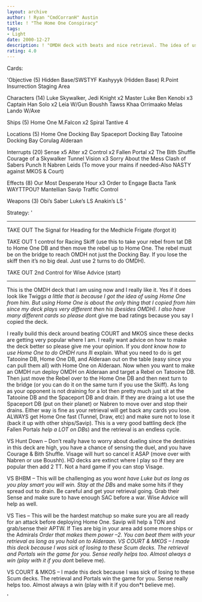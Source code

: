 ```yaml
---
layout: archive
author: ! Ryan "CmdCorranH" Austin
title: ! "The Home One Conspiracy"
tags:
- Light
date: 2000-12-27
description: ! "OMDH deck with beats and nice retrieval. The idea of using Home One for OMDH made by Twigg."
rating: 4.0
---
```

Cards: 

'Objective (5)
Hidden Base/SWSTYF
Kashyyyk (Hidden Base)
R.Point
Insurrection
Staging Area

Characters (14)
Luke Skywalker, Jedi Knight x2
Master Luke
Ben Kenobi x3
Captain Han Solo x2
Leia W/Gun
Boushh
Tawss Khaa
Orrimaako
Melas
Lando W/Axe

Ships (5)
Home One
M.Falcon x2
Spiral
Tantive 4

Locations (5)
Home One Docking Bay
Spaceport Docking Bay
Tatooine Docking Bay
Corulag
Alderaan

Interrupts (20)
Sense x5
Alter x2
Control x2
Fallen Portal x2
The Bith Shuffle
Courage of a Skywalker
Tunnel Vision x3
Sorry About the Mess
Clash of Sabers
Punch It
Nabren Leids (To move your mains if needed-Also NASTY against MKOS & Court)


Effects (8)
Our Most Desperate Hour x3
Order to Engage
Bacta Tank
WAYTTPOU?
Mantellian Savip
Traffic Control

Weapons (3)
Obi&#8217;s Saber
Luke&#8217;s LS
Anakin&#8217;s LS
'

Strategy: '

________________________________________________
TAKE OUT The Signal for Heading for the Medhicle Frigate (forgot it)

TAKE OUT 1 control for Racing Skiff (use this to take your
rebel from tat DB to Home One DB and then move the rebel up to Home One. The rebel must be on the bridge to reach OMDH not just the Docking Bay. If you lose the skiff then it’s no big deal. Just use 2 turns to do OMDH).

TAKE OUT 2nd Control for Wise Advice (start)
________________________________________________


This is the OMDH deck that I am using now and I really like it. Yes if it does look like Twigg*s a little that is because I got the idea of using Home One from him. But using Home One is about the only thing that I copied from him since my deck plays very different then his (besides OMDH). I also have many different cards so please don*t give me bad ratings because you say I copied the deck. 

I really build this deck around beating COURT and MKOS since these decks are getting very popular where I am. I really want advice on how to make the deck better so please give me your opinion. If you don*t know how to use Home One to do OHDH runs I*ll explain.
What you need to do is get Tatooine DB, Home One DB, and Alderaan out on the table (easy since you can pull them all) with Home One on Alderaan. Now when you want to make an OMDH run deploy OMDH on Alderaan and target a Rebel on Tatooine DB. Then just move the Rebel over to the Home One DB and then next turn to the bridge (or you can do it on the same turn if you use the Skiff). As long as your opponent is not draining for a lot then pretty much just sit at the Tatooine DB and the Spaceport DB and drain. If they are draing a lot use the Spaceport DB (put on their planet) or Nabren to move over and stop their drains.
Either way is fine as your retrieval will get back any cards you lose.
ALWAYS get Home One fast (Tunnel, Draw, etc) and make sure not to lose it (back it up with other ships/Savip). This is a very good battling deck (the Fallen Portal*s help a LOT on DB*s) and the retrieval is an endless cycle.

VS Hunt Down – Don’t really have to worry about dueling since the destinies in this deck are high, you have a chance of sensing the duel, and you have Courage & Bith Shuffle. Visage will hurt so cancel it ASAP (move over with Nabren or use Boushh). HD decks are extinct where I play so if they are popular then add 2 TT. Not a hard game if you can stop Visage.

VS BHBM – This will be challenging as you won*t have Luke but as long as you play smart you will win. Stay at the DB*s and make some hits if they spread out to drain. Be careful and get your retrieval going. Grab their Sense and make sure to have enough SAC before a war. Wise Advice will help as well.

VS Ties – This will be the hardest matchup so make sure you are all ready for an attack before deploying Home One. Savip will help a TON and grab/sense their APTW.  If Ties are big in your area add some more ships or the Admiral*s Order that makes them power –2.  You can beat them with your retrieval as long as you hold on to Alderaan.
 VS COURT & MKOS – I made this deck because I was sick of losing to these Scum decks. The retrieval and Portals win the game for you. Sense really helps too. Almost always a win (play with it if you don*t believe me).

VS COURT & MKOS – I made this deck because I was sick of losing to these Scum decks. The retrieval and Portals win the game for you. Sense really helps too. Almost always a win (play with it if you don*t believe me).







'